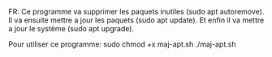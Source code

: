 FR:
Ce programme va supprimer les paquets inutiles (sudo apt autoremove).
Il va ensuite mettre a jour les paquets (sudo apt update).
Et enfin il va mettre a jour le système (sudo apt upgrade).

Pour utiliser ce programme:
sudo chmod +x maj-apt.sh
./maj-apt.sh
